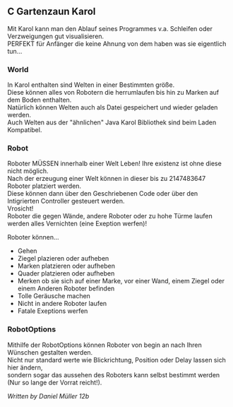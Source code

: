 ## C Gartenzaun Karol

Mit Karol kann man den Ablauf seines Programmes v.a. Schleifen oder Verzweigungen gut visualisieren.
<br>
PERFEKT für Anfänger die keine Ahnung von dem haben was sie eigentlich tun...

### World
In Karol enthalten sind Welten in einer Bestimmten größe.
<br>
Diese können alles von Robotern die herrumlaufen bis hin zu Marken auf dem Boden enthalten.
<br>
Natürlich können Welten auch als Datei gespeichert und wieder geladen werden. 
<br>
Auch Welten aus der "ähnlichen" Java Karol Bibliothek sind beim Laden Kompatibel.

### Robot
Roboter MÜSSEN innerhalb einer Welt Leben! Ihre existenz ist ohne diese nicht möglich.
<br>
Nach der erzeugung einer Welt können in dieser bis zu 2147483647 Roboter platziert werden.
<br>
Diese können dann über den Geschriebenen Code oder über den Intigrierten Controller gesteuert werden.
<br>
Vrosicht! 
<br>
Roboter die gegen Wände, andere Roboter oder zu hohe Türme laufen werden alles Vernichten (eine Exeption werfen)!

Roboter können...
- Gehen
- Ziegel plazieren oder aufheben
- Marken platzieren oder aufheben
- Quader platzieren oder aufheben
- Merken ob sie sich auf einer Marke, vor einer Wand, einem Ziegel oder einem Anderen Roboter befinden
- Tolle Geräusche machen
- Nicht in andere Roboter laufen
- Fatale Exeptions werfen

### RobotOptions
Mithilfe der RobotOptions können Roboter von begin an nach Ihren Wünschen gestalten werden.
<br>
Nicht nur standard werte wie Blickrichtung, Position oder Delay lassen sich hier ändern,
<br>
sondern sogar das aussehen des Roboters kann selbst bestimmt werden (Nur so lange der Vorrat reicht!).



_Written by Daniel Müller 12b_





